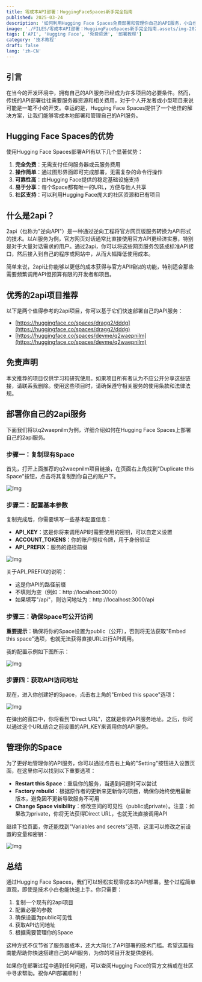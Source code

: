 ```yaml
---
title: 零成本API部署：HuggingFaceSpaces新手完全指南
published: 2025-03-24
description: '如何利用Hugging Face Spaces免费部署和管理你自己的API服务，小白也能轻松上手的完整教程'
image: './FILES/零成本API部署：HuggingFaceSpaces新手完全指南.assets/img-20250324235533.png'
tags: ['API', 'Hugging Face', '免费资源', '部署教程']
category: '技术教程'
draft: false 
lang: 'zh-CN'
---
```


## 引言

在当今的开发环境中，拥有自己的API服务已经成为许多项目的必要条件。然而，传统的API部署往往需要服务器资源和相关费用，对于个人开发者或小型项目来说可能是一笔不小的开支。幸运的是，Hugging Face Spaces提供了一个绝佳的解决方案，让我们能够零成本地部署和管理自己的API服务。

## Hugging Face Spaces的优势

使用Hugging Face Spaces部署API有以下几个显著优势：

1. **完全免费**：无需支付任何服务器或云服务费用
2. **操作简单**：通过图形界面即可完成部署，无需复杂的命令行操作
3. **可靠性高**：由Hugging Face提供的稳定基础设施支持
4. **易于分享**：每个Space都有唯一的URL，方便与他人共享
5. **社区支持**：可以利用Hugging Face庞大的社区资源和已有项目

## 什么是2api？

2api（也称为"逆向API"）是一种通过逆向工程将官方网页版服务转换为API形式的技术。以AI服务为例，官方网页对话通常比直接使用官方API更经济实惠，特别是对于大量对话需求的用户。通过2api，你可以将这些网页服务包装成标准API接口，然后接入到自己的程序或网站中，从而大幅降低使用成本。

简单来说，2api让你能够以更低的成本获得与官方API相似的功能，特别适合那些需要频繁调用API但预算有限的开发者和项目。

## 优秀的2api项目推荐

以下是两个值得参考的2api项目，你可以基于它们快速部署自己的API服务：

- [https://huggingface.co/spaces/dragg2/dddg](https://huggingface.co/spaces/dragg2/dddg)
- [https://huggingface.co/spaces/devme/q2waepnilm](https://huggingface.co/spaces/devme/q2waepnilm)

## 免责声明

本文推荐的项目仅供学习和研究使用。如果项目所有者认为不应公开分享这些链接，请联系我删除。使用这些项目时，请确保遵守相关服务的使用条款和法律法规。

## 部署你自己的2api服务

下面我们将以q2waepnilm为例，详细介绍如何在Hugging Face Spaces上部署自己的2api服务。

### 步骤一：复制现有Space

首先，打开上面推荐的q2waepnilm项目链接，在页面右上角找到"Duplicate this Space"按钮，点击将其复制到你自己的账户下。

![Img](./FILES/零成本API部署：HuggingFaceSpaces新手完全指南.assets/img-20250324232821.png)

### 步骤二：配置基本参数

复制完成后，你需要填写一些基本配置信息：

- **API_KEY**：这是你将来调用API时需要使用的密钥，可以自定义设置
- **ACCOUNT_TOKENS**：你的账户授权令牌，用于身份验证
- **API_PREFIX**：服务的路径前缀

![Img](./FILES/零成本API部署：HuggingFaceSpaces新手完全指南.assets/img-20250324233138.png)

关于API_PREFIX的说明：
- 这是你API的路径前缀
- 不填则为空（例如：http://localhost:3000）
- 如果填写"/api"，则访问地址为：http://localhost:3000/api

### 步骤三：确保Space可公开访问

**重要提示**：确保将你的Space设置为public（公开），否则将无法获取"Embed this space"选项，也就无法获得直接URL进行API调用。

我的配置示例如下图所示：

![Img](./FILES/零成本API部署：HuggingFaceSpaces新手完全指南.assets/img-20250324233424.png)

### 步骤四：获取API访问地址

现在，进入你创建好的Space，点击右上角的"Embed this space"选项：

![Img](./FILES/零成本API部署：HuggingFaceSpaces新手完全指南.assets/img-20250324233600.png)

在弹出的窗口中，你将看到"Direct URL"，这就是你的API服务地址。之后，你可以通过这个URL结合之前设置的API_KEY来调用你的API服务。

## 管理你的Space

为了更好地管理你的API服务，你可以通过点击右上角的"Setting"按钮进入设置页面，在这里你可以找到以下重要选项：

- **Restart this Space**：重启你的服务，当遇到问题时可以尝试
- **Factory rebuild**：根据原作者的更新来更新你的项目，确保你始终使用最新版本，避免因不更新导致服务不可用
- **Change Space visibility**：修改空间的可见性（public或private）。注意：如果改为private，你将无法获得Direct URL，也就无法直接调用API

继续下拉页面，你还能找到"Variables and secrets"选项，这里可以修改之前设置的变量和密钥：

![Img](./FILES/零成本API部署：HuggingFaceSpaces新手完全指南.assets/img-20250324233938.png)

## 总结

通过Hugging Face Spaces，我们可以轻松实现零成本的API部署。整个过程简单直观，即使是技术小白也能快速上手。你只需要：

1. 复制一个现有的2api项目
2. 配置必要的参数
3. 确保设置为public可见性
4. 获取API访问地址
5. 根据需要管理你的Space

这种方式不仅节省了服务器成本，还大大简化了API部署的技术门槛。希望这篇指南能帮助你快速搭建自己的API服务，为你的项目开发提供便利。

如果你在部署过程中遇到任何问题，可以查阅Hugging Face的官方文档或在社区中寻求帮助。祝你API部署顺利！
